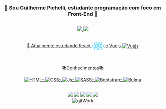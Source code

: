 <h3 align="center">🎯 Sou Guilherme Pichelli, estudante programação com foco em Front-End 🎯</h1>

##

<div align="center">
  <a href="https://github.com/GuilhermePichelli"/>
  <img height="180em" src="https://github-readme-stats.vercel.app/api?username=GuilhermePichelli&show_icons=true&theme=tokyonight"/>
  <img height="180em" src="https://github-readme-stats.vercel.app/api/top-langs/?username=GuilhermePichelli&show_icons=true&theme=tokyonight"/>
</div>

##

<div align="center"><p>🌱 Atualmente estudando React <img align="center" alt="React" height="30" width="40" src="https://raw.githubusercontent.com/devicons/devicon/master/icons/react/react-original.svg"> e Vuejs <img align="center" alt="Vuejs" height="30" width="40" src="https://cdn.jsdelivr.net/gh/devicons/devicon/icons/vuejs/vuejs-original.svg" /></p></div>

<div style="display: inline_block" align="center"><br>
  <p>📚Conhecimentos📚</p>
  <img align="center" alt="HTML" height="30" width="40" src="https://cdn.jsdelivr.net/gh/devicons/devicon/icons/html5/html5-original.svg"/>-
  <img align="center" alt="CSS" height="30" width="40" src="https://cdn.jsdelivr.net/gh/devicons/devicon/icons/css3/css3-original.svg" />-
  <img align="center" alt="Js" height="30" width="40" src="https://cdn.jsdelivr.net/gh/devicons/devicon/icons/javascript/javascript-original.svg" />-
  <img align="center" alt="SASS" height="30" width="40" src="https://cdn.jsdelivr.net/gh/devicons/devicon/icons/sass/sass-original.svg"/>-
  <img align="center" alt="Bootstrap" height="30" width="40" src="https://cdn.jsdelivr.net/gh/devicons/devicon/icons/bootstrap/bootstrap-original.svg"/>-
  <img align="center" alt="Bulma" height="30" width="40" src="https://cdn.jsdelivr.net/gh/devicons/devicon/icons/bulma/bulma-plain.svg"/>    
</div>

##

<div align="center"> 
  <a href="https://wa.me/5511964106228" target="_blank"><img src="https://img.shields.io/badge/-Whatsapp-%25D366?style=for-the-badge&logo=Whatsapp&logoColor=white" target="_blank"></a>
  <a href="https://www.instagram.com/gpichelli/" target="_blank"><img src="https://img.shields.io/badge/-Instagram-%23E4405F?style=for-the-badge&logo=instagram&logoColor=white" target="_blank"></a>
  <a href="https://discord.gg/wagxzStdcR" target="_blank"><img src="https://img.shields.io/badge/Discord-7289DA?style=for-the-badge&logo=discord&logoColor=white" target="_blank"></a> 
  <a href = "mailto:guilhermepichelli@hotmail.com"><img src="https://img.shields.io/badge/-Gmail-%23333?style=for-the-badge&logo=gmail&logoColor=white" target="_blank"></a>
  <a href="https://www.linkedin.com/in/guilhermepichelli/" target="_blank"><img src="https://img.shields.io/badge/-LinkedIn-%230077B5?style=for-the-badge&logo=linkedin&logoColor=white" target="_blank"></a> 
</div>

<div align="center"><img align="center" alt="gifWork" height="400" width="560" src="https://gifs.eco.br/wp-content/uploads/2022/11/gifs-de-programador-3.gif"/></div>

